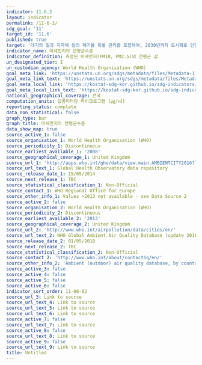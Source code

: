 ```yaml
---
indicator: 11.6.2
layout: indicator
permalink: /11-6-2/
sdg_goal: '11'
target_id: '11.6'
published: true
target: '대기의 질과 지자체 등의 폐기물 특별 관리를 포함하여, 2030년까지 도시화로 인한 부정적인 환경영향(인구 1인당)을 감소'
indicator_name: 미세먼지의 연평균수준
indicator_definition: 측정된 미세먼지(PM10, PM2.5)의 연평균 값
un_designated_tier: I
un_custodian_agency: World Health Organization (WHO)
goal_meta_link: 'https://unstats.un.org/sdgs/metadata/files/Metadata-11-06-02.pdf'
goal_meta_link_text: 'https://unstats.un.org/sdgs/metadata/files/Metadata-11-06-02.pdf'
goal_meta_local_link: 'https://kostat-sdg-kor.github.io/sdg-indicators/public/data/Metadata-11-06-02_KOR.pdf'
goal_meta_local_link_text: 'https://kostat-sdg-kor.github.io/sdg-indicators/public/data/Metadata-11-06-02_KOR.pdf'
national_geographical_coverage: 전국
computation_units: 입방미터당 마이크로그램 (㎍/㎥)
reporting_status: complete
data_non_statistical: false
graph_type: bar
graph_title: 미세먼지의 연평균수준
data_show_map: true
source_active_1: false
source_organisation_1: World Health Organisation (WHO)
source_periodicity_1: Discontinuous
source_earliest_available_1: '2008'
source_geographical_coverage_1: United Kingdom
source_url_1: 'http://apps.who.int/gho/data/view.main.AMBIENTCITY2016?lang=en'
source_url_text_1: Global Health Observatory data repository
source_release_date_1: 15/05/2014
source_next_release_1: TBC
source_statistical_classification_1: Non-Official
source_contact_1: WHO Regional Office for Europe
source_other_info_1: Values >2013 not available - see Data Source 2
source_active_2: false
source_organisation_2: World Health Organisation (WHO)
source_periodicity_2: Discontinuous
source_earliest_available_2: '2013'
source_geographical_coverage_2: United Kingdom
source_url_2: 'http://www.who.int/airpollution/data/cities/en/'
source_url_text_2: WHO Global Ambient Air Quality Database (update 2018)
source_release_date_2: 01/05/2018
source_next_release_2: TBC
source_statistical_classification_2: Non-Official
source_contact_2: 'http://www.who.int/about/contacthq/en/'
source_other_info_2: 'Ambient (outdoor) air quality database, by country and city'
source_active_3: false
source_active_4: false
source_active_5: false
source_active_6: false
indicator_sort_order: 11-06-02
source_url_3: Link to source
source_url_text_4: Link to source
source_url_text_5: Link to source
source_url_text_6: Link to source
source_active_7: false
source_url_text_7: Link to source
source_active_8: false
source_url_text_8: Link to source
source_active_9: false
source_url_text_9: Link to source
title: Untitled
---
```

